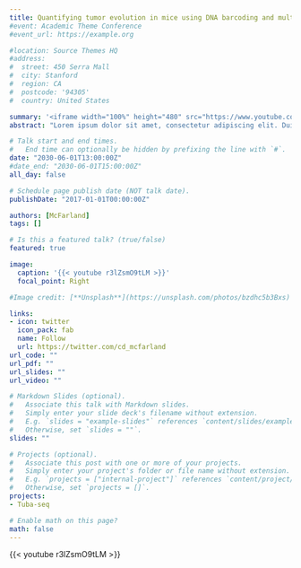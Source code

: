 ```yaml
---
title: Quantifying tumor evolution in mice using DNA barcoding and multiplexed genome engineering
#event: Academic Theme Conference
#event_url: https://example.org

#location: Source Themes HQ
#address:
#  street: 450 Serra Mall
#  city: Stanford
#  region: CA
#  postcode: '94305'
#  country: United States

summary: '<iframe width="100%" height="480" src="https://www.youtube.com/embed/r3lZsmO9tLM"></iframe>'
abstract: "Lorem ipsum dolor sit amet, consectetur adipiscing elit. Duis posuere tellusac convallis placerat. Proin tincidunt magna sed ex sollicitudin condimentum. Sed ac faucibus dolor, scelerisque sollicitudin nisi. Cras purus urna, suscipit quis sapien eu, pulvinar tempor diam."

# Talk start and end times.
#   End time can optionally be hidden by prefixing the line with `#`.
date: "2030-06-01T13:00:00Z"
#date_end: "2030-06-01T15:00:00Z"
all_day: false

# Schedule page publish date (NOT talk date).
publishDate: "2017-01-01T00:00:00Z"

authors: [McFarland]
tags: []

# Is this a featured talk? (true/false)
featured: true

image:
  caption: '{{< youtube r3lZsmO9tLM >}}'
  focal_point: Right

#Image credit: [**Unsplash**](https://unsplash.com/photos/bzdhc5b3Bxs)

links:
- icon: twitter
  icon_pack: fab
  name: Follow
  url: https://twitter.com/cd_mcfarland
url_code: ""
url_pdf: ""
url_slides: ""
url_video: ""

# Markdown Slides (optional).
#   Associate this talk with Markdown slides.
#   Simply enter your slide deck's filename without extension.
#   E.g. `slides = "example-slides"` references `content/slides/example-slides.md`.
#   Otherwise, set `slides = ""`.
slides: ""

# Projects (optional).
#   Associate this post with one or more of your projects.
#   Simply enter your project's folder or file name without extension.
#   E.g. `projects = ["internal-project"]` references `content/project/deep-learning/index.md`.
#   Otherwise, set `projects = []`.
projects:
- Tuba-seq

# Enable math on this page?
math: false
---
```


{{< youtube r3lZsmO9tLM >}}

